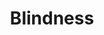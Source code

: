 ---
title: Blindness
longTitle: 'Blindness'
tags:
- gccommon
broaderTerm:
- "[[Visual disabilities]]"
french:
- "[[Cecite]]"
---